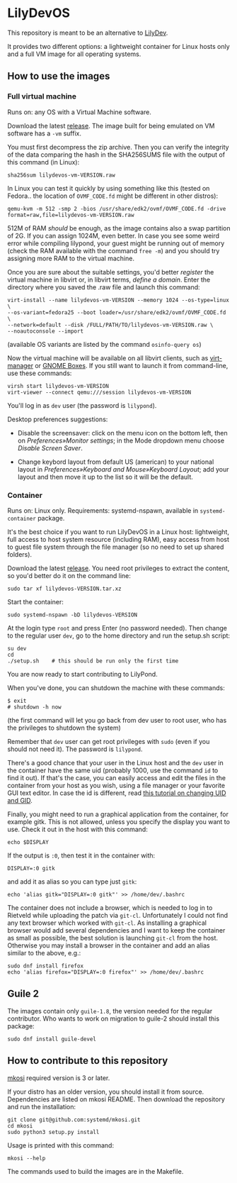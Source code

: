 # LilyDevOS

This repository is meant to be an alternative to
[LilyDev](https://github.com/fedelibre/LilyDev).

It provides two different options: a lightweight container for Linux hosts
only and a full VM image for all operating systems.


## How to use the images

### Full virtual machine

Runs on: any OS with a Virtual Machine software.

Download the latest [release](https://github.com/fedelibre/LilyDevOS/releases).
The image built for being emulated on VM software has a `-vm` suffix.

You must first decompress the zip archive.  Then you can verify the integrity
of the data comparing the hash in the SHA256SUMS file with the output of
this command (in Linux):

    sha256sum lilydevos-vm-VERSION.raw

In Linux you can test it quickly by using something like this (tested on
Fedora.. the location of `OVMF_CODE.fd` might be different in other distros):

    qemu-kvm -m 512 -smp 2 -bios /usr/share/edk2/ovmf/OVMF_CODE.fd -drive format=raw,file=lilydevos-vm-VERSION.raw

512M of RAM *should* be enough, as the image contains also a swap partition
of 2G.  If you can assign 1024M, even better.
In case you see some weird error while compiling lilypond, your guest might be
running out of memory (check the RAM available with the command `free -m`)
and you should try assigning more RAM to the virtual machine.

Once you are sure about the suitable settings, you'd better *register* the
virtual machine in libvirt or, in libvirt terms, *define a domain*.  Enter
the directory where you saved the .raw file and launch this command:

    virt-install --name lilydevos-vm-VERSION --memory 1024 --os-type=linux \
    --os-variant=fedora25 --boot loader=/usr/share/edk2/ovmf/OVMF_CODE.fd \
    --network=default --disk /FULL/PATH/TO/lilydevos-vm-VERSION.raw \
    --noautoconsole --import

(available OS variants are listed by the command `osinfo-query os`)

Now the virtual machine will be available on all libvirt clients, such as
[virt-manager](https://virt-manager.org/) or
[GNOME Boxes](https://wiki.gnome.org/Apps/Boxes).
If you still want to launch it from command-line, use these commands:

    virsh start lilydevos-vm-VERSION
    virt-viewer --connect qemu:///session lilydevos-vm-VERSION

You'll log in as `dev` user (the password is `lilypond`).

Desktop preferences suggestions:

- Disable the screensaver: click on the menu icon on the bottom left, then
on *Preferences»Monitor settings*; in the Mode dropdown menu choose
*Disable Screen Saver*.

- Change keybord layout from default US (american) to your national layout in
*Preferences»Keyboard and Mouse»Keyboard Layout*; add your layout and
then move it up to the list so it will be the default.


### Container

Runs on: Linux only.
Requirements: systemd-nspawn, available in `systemd-container` package.

It's the best choice if you want to run LilyDevOS in a Linux host: lightweight,
full access to host system resource (including RAM), easy access from host
to guest file system through the file manager (so no need to set up shared
folders).

Download the latest [release](https://github.com/fedelibre/LilyDevOS/releases).
You need root privileges to extract the content, so you'd better do it on
the command line:

    sudo tar xf lilydevos-VERSION.tar.xz

Start the container:

    sudo systemd-nspawn -bD lilydevos-VERSION

At the login type `root` and press Enter (no password needed).  Then change to
the regular user `dev`, go to the home directory and run the setup.sh script:

    su dev
    cd
    ./setup.sh    # this should be run only the first time

You are now ready to start contributing to LilyPond.

When you've done, you can shutdown the machine with these commands:

    $ exit
    # shutdown -h now

(the first command will let you go back from dev user to root user,
who has the privileges to shutdown the system)

Remember that `dev` user can get root privileges with `sudo` (even if you
should not need it). The password is `lilypond`.

There's a good chance that your user in the Linux host and the `dev` user
in the container have the same uid (probably 1000, use the command `id`
to find it out).  If that's the case, you can easily access and edit the files
in the container from your host as you wish, using a file manager or your
favorite GUI text editor.
In case the id is different, read
[this tutorial on changing UID and GID](https://muffinresearch.co.uk/linux-changing-uids-and-gids-for-user/).

Finally, you might need to run a graphical application from the container,
for example gitk.  This is not allowed, unless you specify the display
you want to use.  Check it out in the host with this command:

    echo $DISPLAY

If the output is `:0`, then test it in the container with:

    DISPLAY=:0 gitk

and add it as alias so you can type just `gitk`:

    echo 'alias gitk="DISPLAY=:0 gitk"' >> /home/dev/.bashrc

The container does not include a browser, which is needed to log in to Rietveld
while uploading the patch via `git-cl`.  Unfortunately I could not find any text
browser which worked with `git-cl`.  As installing a graphical browser would
add several dependencies and I want to keep the container as small as possible,
the best solution is launching `git-cl` from the host.  Otherwise you may
install a browser in the container and add an alias similar to the above, e.g.:

    sudo dnf install firefox
    echo 'alias firefox="DISPLAY=:0 firefox"' >> /home/dev/.bashrc


## Guile 2

The images contain only `guile-1.8`, the version needed for the regular
contributor.  Who wants to work on migration to guile-2 should install
this package:

    sudo dnf install guile-devel


## How to contribute to this repository

[mkosi](https://github.com/systemd/mkosi/) required version is 3 or later.

If your distro has an older version, you should install it from source.
Dependencies are listed on mkosi README.
Then download the repository and run the installation:

    git clone git@github.com:systemd/mkosi.git
    cd mkosi
    sudo python3 setup.py install

Usage is printed with this command:

    mkosi --help

The commands used to build the images are in the Makefile.

